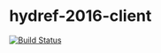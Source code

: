 # hydref-2016-client

[![Build Status](https://travis-ci.org/SwiftOfficeHours/hydref-2016-client.svg?branch=initiial-project)](https://travis-ci.org/SwiftOfficeHours/hydref-2016-client)
